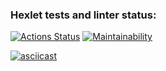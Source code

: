 ### Hexlet tests and linter status:
[![Actions Status](https://github.com/rendleks/python-project-49/workflows/hexlet-check/badge.svg)](https://github.com/rendleks/python-project-49/actions)
[![Maintainability](https://api.codeclimate.com/v1/badges/f157aac236ff96d369f2/maintainability)](https://codeclimate.com/github/rendleks/python-project-49/maintainability)

[![asciicast](https://asciinema.org/a/WHvsZH9ChbgnMM8evjORQVgOr.svg)](https://asciinema.org/a/WHvsZH9ChbgnMM8evjORQVgOr)
